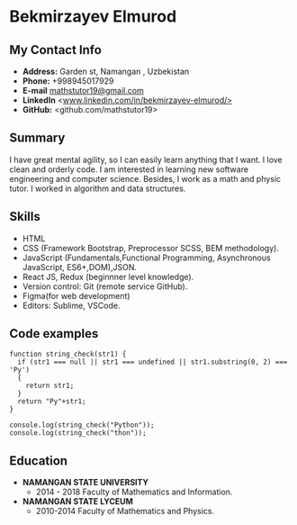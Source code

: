 # Bekmirzayev Elmurod

## My Contact Info

- **Address:** Garden st, Namangan , Uzbekistan
- **Phone:** +998945017929
- **E-mail** <mathstutor19@gmail.com>
- **LinkedIn** <www.linkedin.com/in/bekmirzayev-elmurod/>
- **GitHub:** <github.com/mathstutor19>

## Summary
I have great mental agility, so I can easily learn anything that I want. I love clean and orderly code. I am interested in learning new software engineering and computer science. Besides, I work as a math and physic tutor. I worked in algorithm and data structures.

## Skills
- HTML
- CSS (Framework Bootstrap, Preprocessor SCSS, BEM methodology).
- JavaScript (Fundamentals,Functional Programming, Asynchronous JavaScript, ES6+,DOM),JSON.
- React JS, Redux (beginnner level knowledge).
- Version control: Git (remote service GitHub).
- Figma(for web development)
- Editors: Sublime, VSCode.

## Code examples
```
function string_check(str1) {
  if (str1 === null || str1 === undefined || str1.substring(0, 2) === 'Py') 
  {
    return str1;
  }
  return "Py"+str1;
}

console.log(string_check("Python"));
console.log(string_check("thon"));
```

## Education
- **NAMANGAN STATE UNIVERSITY**
    - 2014 - 2018 Faculty of Mathematics and Information.     
- **NAMANGAN STATE LYCEUM**
    - 2010-2014 Faculty of Mathematics and Physics. 
